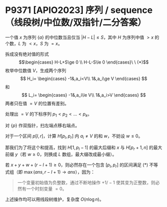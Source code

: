 # P9371 [APIO2023] 序列 / sequence（线段树/中位数/双指针/二分答案）

一个值 $x$ 为序列 $\{a\}$ 的中位数当且仅当 $|H-L|\le S$，其中 $H$ 为序列中值 $>x$ 的个数，$L$ 为 $<x$，$S$ 为 $=x$。

拆成没有绝对值的形式
$$\begin{cases}
H-L+S\ge 0
\\ H-L-S\le 0
\end{cases}\ \ (*)$$
枚举中位数值 $V$，生成两个序列
$$
H_i=
\begin{cases}
-1&,a_i<V\\
1&,a_i\ge V
\end{cases}
$$
和
$$
L_i=
\begin{cases}
-1&,a_i\le V\\
1&,a_i>V
\end{cases}
$$
两者只在值 $=V$ 的位置有差别。

处理出 $=V$ 的下标序列 $p_1<p_2<\dots<p_k$。

对 $\{p\}$ 作双指针，扫左端点移右端点。

对于一个区间 $p[l,r]$，计算 $H[p_l,p_r]$ 内 $a_i\ne V$ 的和 $w$，不妨设 $w\le 0$。

那我们为了将这个和提高，找到 $H[1,p_l-1]$ 的最大后缀和 $x$ 与 $H[p_r+1,n]$ 的最大前缀 $y$（若 $w\ge 0$，则换成 $L$ 数组，最大缀改成最小缀）。

若 $x+y+w+(r-l+1)\ge 0$，则必然存在一个包含 $[p_l,p_r]$ 的区间满足 $(*)$ 不等式组（即 $\max(ans,r-l+1)\to ans$），因为：

> 一个变量初始值为负整数，通过不断地操作 $+1/-1$ 使其变为正整数，则必然有一个时刻变量 $=0$。

上述操作均可以用线段树维护，复杂度 $O(n\log n)$。